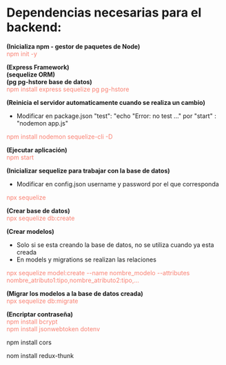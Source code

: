 # Dependencias necesarias para el backend:

**(Inicializa npm - gestor de paquetes de Node)**  
 <span style="color:salmon">npm init -y</span>

**(Express Framework)**  
**(sequelize ORM)**       
**(pg pg-hstore base de datos)**   
<span style="color:salmon"> npm install express sequelize pg pg-hstore</span>

**(Reinicia el servidor automaticamente cuando se realiza un cambio)**
- Modificar en package.json "test": "echo \"Error: no test ..." por "start" : "nodemon app.js"  

<span style="color:salmon"> npm install nodemon sequelize-cli -D </span>


**(Ejecutar aplicación)**  
<span style="color:salmon"> npm start </span>


**(Inicializar sequelize para trabajar con la base de datos)**
- Modificar en config.json username y password por el que corresponda  

<span style="color:salmon"> npx sequelize</span>

**(Crear base de datos)**  
<span style="color:salmon">npx sequelize db:create</span>

**(Crear modelos)**
- Solo si se esta creando la base de datos, no se utiliza cuando ya esta creada
- En models y migrations se realizan las relaciones

<span style="color:salmon"> npx sequelize model:create --name nombre_modelo --attributes nombre_atributo1:tipo,nombre_atributo2:tipo,... </span>

**(Migrar los modelos a la base de datos creada)**  
<span style="color:salmon"> npx sequelize db:migrate  </span>

**(Encriptar contraseña)**   
<span style="color:salmon"> npm install bcrypt </span>  
<span style="color:salmon"> npm install jsonwebtoken dotenv </span>

npm install cors

nom install redux-thunk



